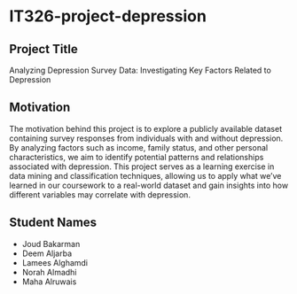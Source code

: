 # IT326-project-depression
## Project Title 
Analyzing Depression Survey Data: Investigating Key Factors Related to Depression
## Motivation
The motivation behind this project is to explore a publicly available dataset containing survey responses from individuals with and without depression. By analyzing factors such as income, family status, and other personal characteristics, we aim to identify potential patterns and relationships associated with depression. This project serves as a learning exercise in data mining and classification techniques, allowing us to apply what we’ve learned in our coursework to a real-world dataset and gain insights into how different variables may correlate with depression.
## Student Names
- Joud Bakarman
- Deem Aljarba
- Lamees Alghamdi
- Norah Almadhi
- Maha Alruwais
